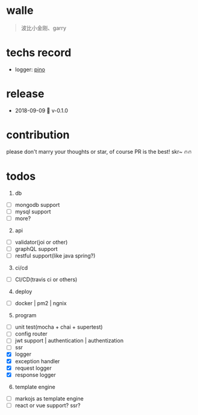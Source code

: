 # walle

> 波比小金刚、garry

# techs record

* logger: [pino](http://getpino.io/#/docs/web?id=koa)

# release

- 2018-09-09 🚀 v-0.1.0

# contribution

please don't marry your thoughts or star, of course PR is the best! skr~ 🔥🔥

# todos

1. db

- [ ] mongodb support
- [ ] mysql support
- [ ] more?

2. api

- [ ] validator(joi or other)
- [ ] graphQL support
- [ ] restful support(like java spring?)

3. ci/cd

- [ ] CI/CD(travis ci or others)

4. deploy

- [ ] docker | pm2 | ngnix

5. program

- [ ] unit test(mocha + chai + supertest)
- [ ] config router 
- [ ] jwt support | authentication | authentization
- [ ] ssr
- [x] logger
- [x] exception handler
- [x] request logger
- [x] response logger

6. template engine

- [ ] markojs as template engine
- [ ] react or vue support? ssr?
